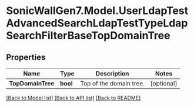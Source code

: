 # SonicWallGen7.Model.UserLdapTestAdvancedSearchLdapTestTypeLdapSearchFilterBaseTopDomainTree

## Properties

Name | Type | Description | Notes
------------ | ------------- | ------------- | -------------
**TopDomainTree** | **bool** | Top of the domain tree. | [optional] 

[[Back to Model list]](../README.md#documentation-for-models) [[Back to API list]](../README.md#documentation-for-api-endpoints) [[Back to README]](../README.md)

